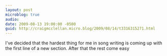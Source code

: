 ```yaml
---
layout: post
microblog: true
audio: 
date: 2009-08-13 19:00:00 -0500
guid: http://craigmcclellan.micro.blog/2009/08/14/t3316315271.html
---
```

I've decided that the hardest thing for me in song writing is coming up with the first line of a new section.  After that the rest come easy
